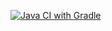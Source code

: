 [![Java CI with Gradle](https://github.com/Neko0201/PostmanEcho/actions/workflows/gradle.yml/badge.svg)](https://github.com/Neko0201/PostmanEcho/actions/workflows/gradle.yml)